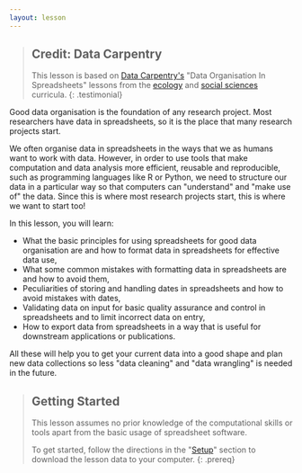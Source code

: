 ```yaml
---
layout: lesson
---
```

> ## Credit: Data Carpentry 
> This lesson is based on [Data Carpentry's](https://datacarpentry.org.) "Data Organisation In Spreadsheets" lessons from the [ecology](https://datacarpentry.org/lessons/#ecology-workshop) and [social 
> sciences](https://datacarpentry.org/lessons/#social-science-curriculum) curricula.
{: .testimonial} 

Good data organisation is the foundation of any research project. Most 
researchers have data in spreadsheets, so it is the place that many research
projects start. 

We often organise data in spreadsheets in the ways that we as humans want to work with data. However, in order
to use tools that make computation and data analysis more efficient, reusable and reproducible, such as programming 
languages like R or Python, we need to structure our data in a particular way so that computers can "understand" and 
"make use of" the data. Since this is where most research projects start, 
this is where we want to start too!

In this lesson, you will learn:

- What the basic principles for using spreadsheets for good data organisation are and how to format 
data in spreadsheets for effective data use,
- What some common mistakes with formatting data in spreadsheets are and how to avoid them,
- Peculiarities of storing and handling dates in spreadsheets and how to avoid mistakes with dates,
- Validating data on input for basic quality assurance and control in spreadsheets and to limit incorrect data on entry,
- How to export data from spreadsheets in a way that is useful for downstream applications or publications.

All these will help you to get your current data into a good shape and plan new data 
collections so less "data cleaning" and "data wrangling" is needed in the future.

> ## Getting Started
> This lesson assumes no prior knowledge of the computational skills or tools apart from the basic 
> usage of spreadsheet software.
>
> To get started, follow the directions in the "[Setup](/setup.html)" section to 
> download the lesson data to your computer.
{: .prereq}
